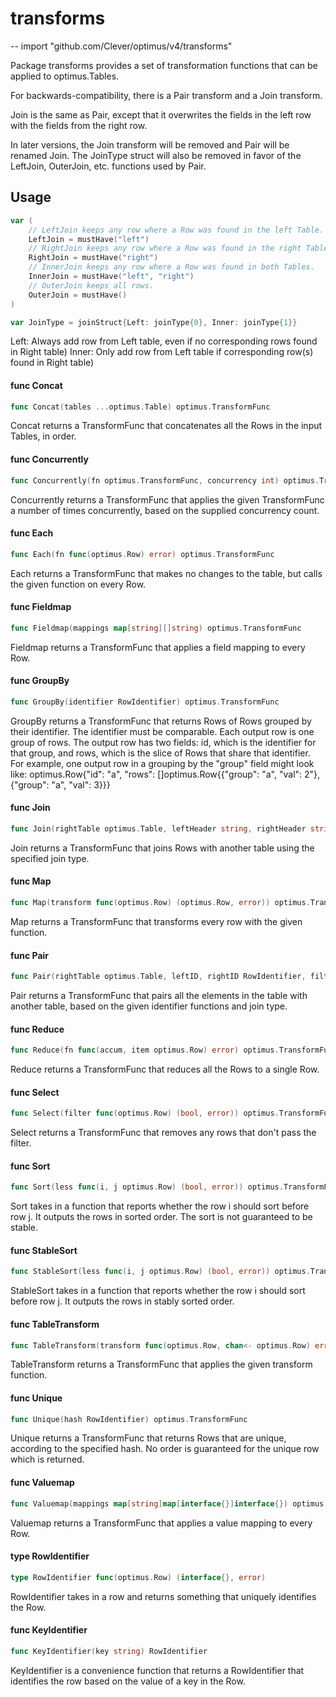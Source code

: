 # transforms
--
    import "github.com/Clever/optimus/v4/transforms"

Package transforms provides a set of transformation functions that can be
applied to optimus.Tables.

For backwards-compatibility, there is a Pair transform and a Join transform.

Join is the same as Pair, except that it overwrites the fields in the left row
with the fields from the right row.

In later versions, the Join transform will be removed and Pair will be renamed
Join. The JoinType struct will also be removed in favor of the LeftJoin,
OuterJoin, etc. functions used by Pair.

## Usage

```go
var (
	// LeftJoin keeps any row where a Row was found in the left Table.
	LeftJoin = mustHave("left")
	// RightJoin keeps any row where a Row was found in the right Table.
	RightJoin = mustHave("right")
	// InnerJoin keeps any row where a Row was found in both Tables.
	InnerJoin = mustHave("left", "right")
	// OuterJoin keeps all rows.
	OuterJoin = mustHave()
)
```

```go
var JoinType = joinStruct{Left: joinType{0}, Inner: joinType{1}}
```
Left: Always add row from Left table, even if no corresponding rows found in
Right table) Inner: Only add row from Left table if corresponding row(s) found
in Right table)

#### func  Concat

```go
func Concat(tables ...optimus.Table) optimus.TransformFunc
```
Concat returns a TransformFunc that concatenates all the Rows in the input
Tables, in order.

#### func  Concurrently

```go
func Concurrently(fn optimus.TransformFunc, concurrency int) optimus.TransformFunc
```
Concurrently returns a TransformFunc that applies the given TransformFunc a
number of times concurrently, based on the supplied concurrency count.

#### func  Each

```go
func Each(fn func(optimus.Row) error) optimus.TransformFunc
```
Each returns a TransformFunc that makes no changes to the table, but calls the
given function on every Row.

#### func  Fieldmap

```go
func Fieldmap(mappings map[string][]string) optimus.TransformFunc
```
Fieldmap returns a TransformFunc that applies a field mapping to every Row.

#### func  GroupBy

```go
func GroupBy(identifier RowIdentifier) optimus.TransformFunc
```
GroupBy returns a TransformFunc that returns Rows of Rows grouped by their
identifier. The identifier must be comparable. Each output row is one group of
rows. The output row has two fields: id, which is the identifier for that group,
and rows, which is the slice of Rows that share that identifier. For example,
one output row in a grouping by the "group" field might look like:
optimus.Row{"id": "a", "rows": []optimus.Row{{"group": "a", "val": 2"},
{"group": "a", "val": 3}}}

#### func  Join

```go
func Join(rightTable optimus.Table, leftHeader string, rightHeader string, join joinType) optimus.TransformFunc
```
Join returns a TransformFunc that joins Rows with another table using the
specified join type.

#### func  Map

```go
func Map(transform func(optimus.Row) (optimus.Row, error)) optimus.TransformFunc
```
Map returns a TransformFunc that transforms every row with the given function.

#### func  Pair

```go
func Pair(rightTable optimus.Table, leftID, rightID RowIdentifier, filterFn func(optimus.Row) (bool, error)) optimus.TransformFunc
```
Pair returns a TransformFunc that pairs all the elements in the table with
another table, based on the given identifier functions and join type.

#### func  Reduce

```go
func Reduce(fn func(accum, item optimus.Row) error) optimus.TransformFunc
```
Reduce returns a TransformFunc that reduces all the Rows to a single Row.

#### func  Select

```go
func Select(filter func(optimus.Row) (bool, error)) optimus.TransformFunc
```
Select returns a TransformFunc that removes any rows that don't pass the filter.

#### func  Sort

```go
func Sort(less func(i, j optimus.Row) (bool, error)) optimus.TransformFunc
```
Sort takes in a function that reports whether the row i should sort before row
j. It outputs the rows in sorted order. The sort is not guaranteed to be stable.

#### func  StableSort

```go
func StableSort(less func(i, j optimus.Row) (bool, error)) optimus.TransformFunc
```
StableSort takes in a function that reports whether the row i should sort before
row j. It outputs the rows in stably sorted order.

#### func  TableTransform

```go
func TableTransform(transform func(optimus.Row, chan<- optimus.Row) error) optimus.TransformFunc
```
TableTransform returns a TransformFunc that applies the given transform
function.

#### func  Unique

```go
func Unique(hash RowIdentifier) optimus.TransformFunc
```
Unique returns a TransformFunc that returns Rows that are unique, according to
the specified hash. No order is guaranteed for the unique row which is returned.

#### func  Valuemap

```go
func Valuemap(mappings map[string]map[interface{}]interface{}) optimus.TransformFunc
```
Valuemap returns a TransformFunc that applies a value mapping to every Row.

#### type RowIdentifier

```go
type RowIdentifier func(optimus.Row) (interface{}, error)
```

RowIdentifier takes in a row and returns something that uniquely identifies the
Row.

#### func  KeyIdentifier

```go
func KeyIdentifier(key string) RowIdentifier
```
KeyIdentifier is a convenience function that returns a RowIdentifier that
identifies the row based on the value of a key in the Row.
